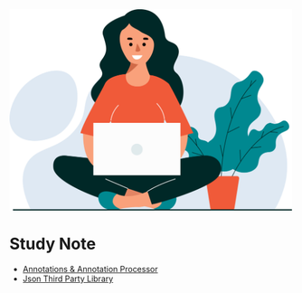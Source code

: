 <img src="./img/vecteezy_girl-with-laptop-sitting-and-freelance-or-studying-concept_.jpg"  width="500">

# Study Note

- [Annotations & Annotation Processor](Annotations.md)
- [Json Third Party Library](JsonLibrary.md)